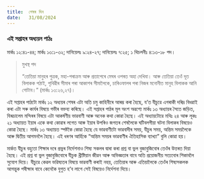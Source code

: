 ```yaml
---
title:  শেষৰ দিন
date:   31/08/2024
---
```


### এই সপ্তাহৰ অধ্যয়ন পাঠঃ
মাৰ্কঃ ১২:৪১-৪৪; মাৰ্কঃ ১৩:১-৩২; দানিয়েলঃ ৯:২৪-২৭; দানিয়েলঃ ৭:২৫; ১ থিচলনীঃ ৪:১৩-১৮ পদ।

> <p>মুখস্থ পদ</p>
> “তেতিয়া মানুহৰ পুত্ৰক, মহা-পৰাক্ৰম আৰু প্ৰতাপেৰে মেঘৰ ওপৰত অহা দেখিবা। আৰু তেতিয়া তেওঁ দূত বিলাকক পঠাই, পৃথিৱীৰ সীমাৰ পৰা আকাশৰ সীমালৈকে, চাৰিওফালৰ পৰা নিজৰ মনোনীত মানুহ বিলাকক আনি গোটাব।” (মাৰ্কঃ ১৩:২৬,২৭)।

এই সপ্তাহৰ পাঠটো মাৰ্কঃ ১২ অধ্যয়ৰ শেষৰ এটা অতি চমু কাহিনীৰে আৰম্ভ কৰা হৈছে, য’ত যীচুৱে এগৰাকী দৰিদ্ৰ বিধৱাই কৰা এটা সৰু কাৰ্যৰ বিষয়ে গভীৰ বক্তব্য কৰিছে। এই সপ্তাহৰ পাঠৰ মূল অংশ অৱশ্যে মাৰ্কঃ ১৩ অধ্যায়ৰ সৈতে জড়িত, যিৰূচালেম মন্দিৰৰ বিষয়ে এটা আকৰ্ষণীয় ভাৱবাণী আৰু অনেক কথা কোৱা হৈছে। এই অধ্যায়টোৱে মথিঃ ২৪ আৰু লূকঃ ২১ অধ্যায়ত ইয়াৰ একে কথা কোৱাৰ লগেত আৰু ইয়াৰ উপৰিও জগতৰ শেষলৈকে ঘটিবলগীয়া ঘটনা বিলাকৰ বিষয়েও কোৱা হৈছে। মাৰ্কঃ ১৩ অধ্যায়ত স্পষ্টকৈ কোৱা হৈছে যে ভাৱবাণীটো ভাৱবাদীৰ সময়, যীচুৰ সময়, অন্তিম সময়লৈকে আৰু দ্বিতীয় আগমনলৈ হৈছে। এই ধৰণৰ আৰ্হিকে “অন্তিম সময়ৰ ভাৱবাণীৰ ঐতিহাসিক ব্যাখ্যা” বুলি কোৱা হয়।

মাৰ্কত যীচুৰ বহুতো শিক্ষাৰ দৰে প্ৰভুৰ নিৰ্দেশনাও শিষ্য সকলৰ দ্বাৰা কৰা প্ৰশ্ন বা ভুল বুজাবুজিবোৰ তেওঁৰ উত্তৰত দিয়া হৈছে। এই প্ৰশ্ন বা ভুল বুজাবুজিবোৰে যীচুক খ্ৰীষ্টিয়ান জীৱন আৰু অভিজ্ঞতাৰ বাবে অতি প্ৰয়োজনীয় সত্যবোৰ শিকাবলৈ সুযোগ দিয়ে। যীচুৱে কেৱল ভৱিষ্যতৰ বিষয়ে ভাৱবাণী কৰাই নহয়, তেতিয়াৰ আৰু এতিয়ালৈকে তেওঁৰ শিষ্যসকলক আগন্তুক পৰীক্ষাৰ বাবে কেনেকৈ যুগুত হ’ব লাগে সেই বিষয়েও নিৰ্দেশনা দিয়ে।
